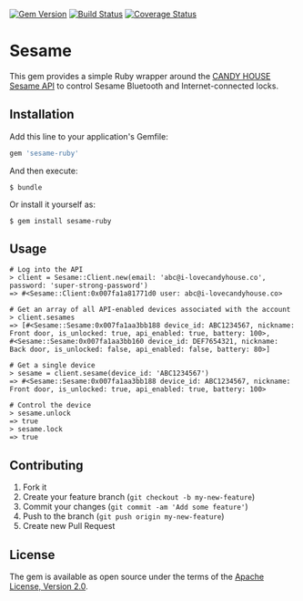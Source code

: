 [![Gem Version](https://badge.fury.io/rb/sesame-ruby.png)](http://badge.fury.io/rb/sesame-ruby)
[![Build Status](https://travis-ci.org/mbklein/sesame-ruby.svg?branch=master)](https://travis-ci.org/mbklein/sesame-ruby)
[![Coverage Status](https://coveralls.io/repos/mbklein/sesame-ruby/badge.svg?branch=master&service=github)](https://coveralls.io/github/mbklein/sesame-ruby?branch=master)

# Sesame

This gem provides a simple Ruby wrapper around the [CANDY HOUSE Sesame API](https://docs.candyhouse.co/) to control
Sesame Bluetooth and Internet-connected locks.

## Installation

Add this line to your application's Gemfile:

```ruby
gem 'sesame-ruby'
```

And then execute:

    $ bundle

Or install it yourself as:

    $ gem install sesame-ruby

## Usage

    # Log into the API
    > client = Sesame::Client.new(email: 'abc@i-lovecandyhouse.co', password: 'super-strong-password')
    => #<Sesame::Client:0x007fa1a81771d0 user: abc@i-lovecandyhouse.co>

    # Get an array of all API-enabled devices associated with the account
    > client.sesames
    => [#<Sesame::Sesame:0x007fa1aa3bb188 device_id: ABC1234567, nickname: Front door, is_unlocked: true, api_enabled: true, battery: 100>,
    #<Sesame::Sesame:0x007fa1aa3bb160 device_id: DEF7654321, nickname: Back door, is_unlocked: false, api_enabled: false, battery: 80>]

    # Get a single device
    > sesame = client.sesame(device_id: 'ABC1234567')
    => #<Sesame::Sesame:0x007fa1aa3bb188 device_id: ABC1234567, nickname: Front door, is_unlocked: true, api_enabled: true, battery: 100>

    # Control the device
    > sesame.unlock
    => true
    > sesame.lock
    => true

## Contributing

1. Fork it
2. Create your feature branch (`git checkout -b my-new-feature`)
3. Commit your changes (`git commit -am 'Add some feature'`)
4. Push to the branch (`git push origin my-new-feature`)
5. Create new Pull Request

## License

The gem is available as open source under the terms of the [Apache License, Version 2.0](https://www.apache.org/licenses/LICENSE-2.0).

